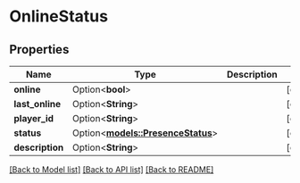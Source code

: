 # OnlineStatus

## Properties

Name | Type | Description | Notes
------------ | ------------- | ------------- | -------------
**online** | Option<**bool**> |  | [optional]
**last_online** | Option<**String**> |  | [optional]
**player_id** | Option<**String**> |  | [optional]
**status** | Option<[**models::PresenceStatus**](PresenceStatus.md)> |  | [optional]
**description** | Option<**String**> |  | [optional]

[[Back to Model list]](../README.md#documentation-for-models) [[Back to API list]](../README.md#documentation-for-api-endpoints) [[Back to README]](../README.md)



